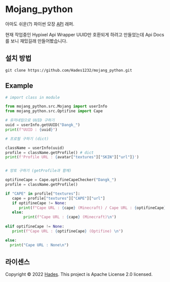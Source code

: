 # Mojang_python
아마도 쉬운(?) 파이썬 모장 [API](https://mojang-api-docs.netlify.app/index.html) 래퍼.</br>

현재 작업중인 Hypixel Api Wrapper UUID만 호환되게 하려고 만들었는데 Api Docs를 보니 재밌길래 만들어봤습니다. 




## 설치 방법

```
git clone https://github.com/Hades1232/mojang_python.git 
```


## Example

```py
# import class in module

from mojang_python.src.Mojang import userInfo
from mojang_python.src.Optifine import Cape

# 유저네임으로 UUID 구하기
uuid = userInfo.getUUID("Dangk_")
print(f"UUID : {uuid}")

# 프로필 구하기 (dict)

className = userInfo(uuid)
profile = className.getProfile() # dict
print(f'Profile URL : {avatar["textures"]["SKIN"]["url"]}')


# 망토 구하기 (getProfile과 함께)

optifineCape = Cape.optifineCapeChecker("Dangk_")
profile = className.getProfile()

if "CAPE" in profile["textures"]:
   cape = profile["textures"]["CAPE"]["url"]
   if optifineCape != None:
      print(f"Cape URL : {cape} (Minecraft) / Cape URL : {optifineCape} (Optifine)\n")
   else:
        print(f"Cape URL : {cape} (Minecraft)\n")
    
elif optifineCape != None:
   print(f"Cape URL : {optifineCape} (Optifine) \n")

else:
  print("Cape URL : None\n")

```



    
## 라이센스

Copyright © 2022 [Hades](https://github.com/Hades1232).
This project is Apache License 2.0 licensed.
